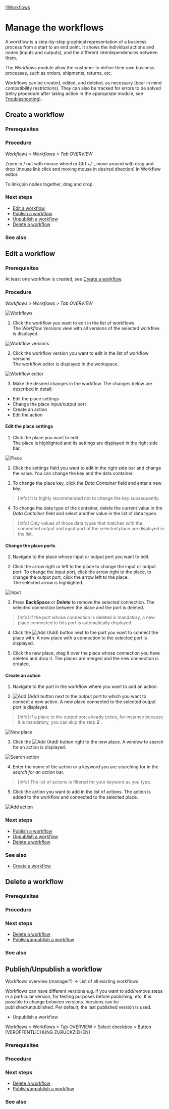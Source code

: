 [!!Workflows](Workflows)

# Manage the workflows

A workflow is a step-by-step graphical representation of a business process from a start to an end point. It shows the individual actions and nodes (inputs and outputs), and the different interdependencies between them.

The *Workflows* module allow the customer to define  their own business processes, such as orders, shipments, returns, etc.

Workflows can be created, edited, and deleted, as necessary (bear in mind compatibility restrictions). They can also be tracked for errors to be solved (retry procedure after taking action in the appropriate module, see [Troubleshooting](#to-be-completed)).  

## Create a workflow

### Prerequisites

### Procedure

*Workflows > Workflows > Tab OVERVIEW*

Zoom in / out with mouse wheel or Ctrl +/-, move around with drag and drop (mouse link click and moving mouse in desired direction) in Workflow editor.

To link/join nodes together, drag and drop.

### Next steps

- [Edit a workflow](#edit-a-workflow)
- [Publish a workflow](#publish-a-workflow)
- [Unpublish a workflow](#unpublish-a-workflow)
- [Delete a workflow](#delete-a-workflow)

### See also



## Edit a workflow

### Prerequisites

At least one workflow is created, see [Create a workflow](#create-a-workflow).

### Procedure

*Workflows > Workflows > Tab OVERVIEW*

![Workflows](/Assets/Screenshots/Workflows/Workflows/Workflows.png "[Workflows]")

1. Click the workflow you want to edit in the list of workflows.   
  The *Workflow Versions* view with all versions of the selected workflow is displayed.

  ![Workflow versions](/Assets/Screenshots/Workflows/Workflows/WorkflowVersions.png "[Workflow versions]")

2. Click the workflow version you want to edit in the list of workflow versions.  
The workflow editor is displayed in the workspace.

  ![Workflow editor](/Assets/Screenshots/Workflows/Workflows/WorkflowEditor.png "[Workflow editor]")

3. Make the desired changes in the workflow. The changes below are described in detail:
  - Edit the place settings
  - Change the place input/output port
  - Create an action
  - Edit the action


#### Edit the place settings

1. Click the place you want to edit.  
  The place is highlighted and its settings are displayed in the right side bar.

  ![Place](/Assets/Screenshots/Workflows/Workflows/Place.png "[Place]")

2. Click the settings field you want to edit in the right side bar and change the value. You can change the key and the data container.

3. To change the place key, click the *Data Container* field and enter a new key.

  > [Info] It is highly recommended not to change the key subsequently.

4. To change the data type of the container, delete the current value in the *Data Container* field and select another value in the list of data types.

  > [Info] Only values of those data types that matches with the connected output and input port of the selected place are displayed in the list.     


#### Change the place ports

1. Navigate to the place whose input or output port you want to edit.  

2. Click the arrow right or left to the place to change the input or output port. To change the input port, click the arrow right to the place, to change the output port, click the arrow left to the place.   
The selected arrow is highlighted.

  ![Input](/Assets/Screenshots/Workflows/Workflows/ArrowInput.png "[Input]")

3. Press **BackSpace** or **Delete** to remove the selected connection.
  The selected connection between the place and the port is deleted.

  > [Info] If the port whose connection is deleted is mandatory, a new place connected to this port is automatically displayed.

4. Click the ![Add](/Assets/Icons/Plus04.png "[Add]") (Add) button next to the port you want to connect the place with.
  A new place with a connection to the selected port is displayed.

5. Click the new place, drag it over the place whose connection you have deleted and drop it.
  The places are merged and the new connection is created.


#### Create an action

1. Navigate to the part in the workflow where you want to add an action.  

2. ![Add](/Assets/Icons/Plus04.png "[Add]") (Add) button next to the output port to which you want to connect a new action.
A new place connected to the selected output port is displayed.

  > [Info] If a place to the output port already exists, for instance because it is mandatory, you can skip the step **2**                                                                 .

  ![New place](/Assets/Screenshots/Workflows/Workflows/NewPlace.png "[New place]")

3. Click the ![Add](/Assets/Icons/Plus04.png "[Add]") (Add) button right to the new place.
  A window to search for an action is displayed.

  ![Search action](/Assets/Screenshots/Workflows/Workflows/SearchAction.png "[Search action]")

4. Enter the name of the action or a keyword you are searching for in the *search for an action* bar.

  > [Info] The list of actions is filtered for your keyword as you type.

5. Click the action you want to add in the list of actions.
  The action is added to the workflow and connected to the selected place.

  ![Add action](/Assets/Screenshots/Workflows/Workflows/AddAction.png "[Add action]")


### Next steps

- [Publish a workflow](#publish-a-workflow)
- [Unpublish a workflow](#unpublish-a-workflow)
- [Delete a workflow](#delete-a-workflow)

### See also

- [Create a workflow](#create-a-workflow)


## Delete a workflow

### Prerequisites

### Procedure

### Next steps

- [Delete a workflow](#delete-a-workflow)
- [Publish/unpublish a workflow](#publish-unpublish-a-workflow)

### See also



## Publish/Unpublish a workflow

Workflows overview (manager?) -> List of all existing workflows

Workflows can have different versions e.g. if you want to add/remove steps in a particular version, for testing purposes before publishing, etc. It is possible to change between versions. Versions can be published/unpublished. Per default, the last published version is used.


- Unpublish a workflow

Workflows > Workflows > Tab OVERVIEW > Select checkbox > Button [VERÖFFENTLICHUNG ZURÜCKZIEHEN]

### Prerequisites

### Procedure

### Next steps

- [Delete a workflow](#delete-a-workflow)
- [Publish/unpublish a workflow](#publish-unpublish-a-workflow)

### See also
